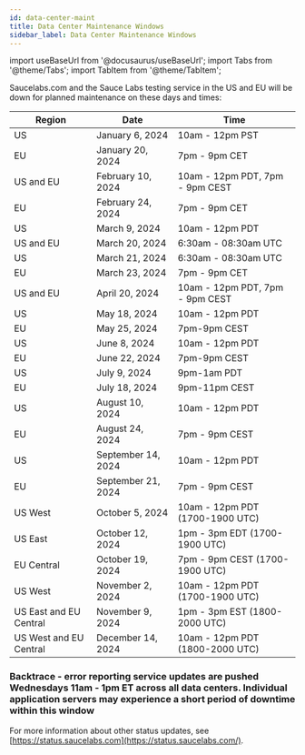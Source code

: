 ```yaml
---
id: data-center-maint
title: Data Center Maintenance Windows
sidebar_label: Data Center Maintenance Windows
---
```


import useBaseUrl from '@docusaurus/useBaseUrl';
import Tabs from '@theme/Tabs';
import TabItem from '@theme/TabItem';

Saucelabs.com and the Sauce Labs testing service in the US and EU will be down for planned maintenance on these days and times:

| Region     | Date               | Time                           |
| ---------- | ------------------ | ------------------------------ |
| US         | January 6, 2024    | 10am - 12pm PST                |
| EU         | January 20, 2024   | 7pm - 9pm CET                  |
| US and EU  | February 10, 2024  | 10am - 12pm PDT, 7pm - 9pm CEST|
| EU         | February 24, 2024  | 7pm - 9pm CET                  |
| US         | March 9, 2024      | 10am - 12pm PDT                |
| US and EU  | March 20, 2024     | 6:30am - 08:30am UTC           |
| US         | March 21, 2024     | 6:30am - 08:30am UTC           |
| EU         | March 23, 2024     | 7pm - 9pm CET                  |
| US and EU  | April 20, 2024     | 10am - 12pm PDT, 7pm - 9pm CEST|
| US         | May 18, 2024       | 10am - 12pm PDT                |
| EU         | May 25, 2024       | 7pm-9pm CEST                   |
| US         | June 8, 2024       | 10am - 12pm PDT                |
| EU         | June 22, 2024      | 7pm-9pm CEST                   |
| US         | July 9, 2024       | 9pm-1am PDT                    |
| EU         | July 18, 2024      | 9pm-11pm CEST                  |
| US         | August 10, 2024    | 10am - 12pm PDT                |
| EU         | August 24, 2024    | 7pm - 9pm CEST                 |
| US         | September 14, 2024 | 10am - 12pm PDT                |
| EU         | September 21, 2024 | 7pm - 9pm CEST                 |
| US West    | October 5, 2024    | 10am - 12pm PDT (1700-1900 UTC)|
| US East    | October 12, 2024   | 1pm - 3pm EDT (1700-1900 UTC)  |
| EU Central | October 19, 2024   | 7pm - 9pm CEST (1700-1900 UTC) |
| US West    | November 2, 2024   | 10am - 12pm PDT (1700-1900 UTC)|
| US East and EU Central | November 9, 2024   | 1pm - 3pm EST (1800-2000 UTC)  |
| US West and EU Central | December 14, 2024  | 10am - 12pm PDT (1800-2000 UTC)|

### Backtrace - error reporting service updates are pushed Wednesdays 11am - 1pm ET across all data centers. Individual application servers may experience a short period of downtime within this window

For more information about other status updates, see [https://status.saucelabs.com](https://status.saucelabs.com/).
